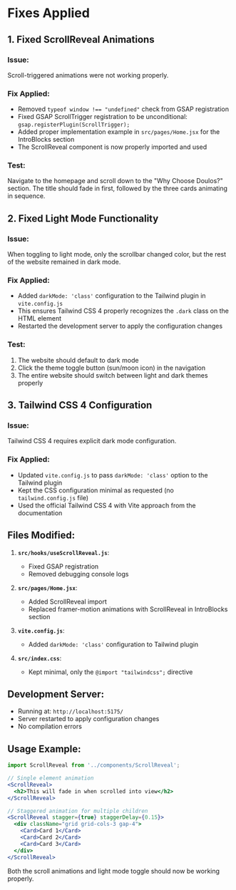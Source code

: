 # Fixes Applied

## 1. Fixed ScrollReveal Animations

### Issue:

Scroll-triggered animations were not working properly.

### Fix Applied:

- Removed `typeof window !== "undefined"` check from GSAP registration
- Fixed GSAP ScrollTrigger registration to be unconditional: `gsap.registerPlugin(ScrollTrigger);`
- Added proper implementation example in `src/pages/Home.jsx` for the IntroBlocks section
- The ScrollReveal component is now properly imported and used

### Test:

Navigate to the homepage and scroll down to the "Why Choose Doulos?" section. The title should fade in first, followed by the three cards animating in sequence.

## 2. Fixed Light Mode Functionality

### Issue:

When toggling to light mode, only the scrollbar changed color, but the rest of the website remained in dark mode.

### Fix Applied:

- Added `darkMode: 'class'` configuration to the Tailwind plugin in `vite.config.js`
- This ensures Tailwind CSS 4 properly recognizes the `.dark` class on the HTML element
- Restarted the development server to apply the configuration changes

### Test:

1. The website should default to dark mode
2. Click the theme toggle button (sun/moon icon) in the navigation
3. The entire website should switch between light and dark themes properly

## 3. Tailwind CSS 4 Configuration

### Issue:

Tailwind CSS 4 requires explicit dark mode configuration.

### Fix Applied:

- Updated `vite.config.js` to pass `darkMode: 'class'` option to the Tailwind plugin
- Kept the CSS configuration minimal as requested (no `tailwind.config.js` file)
- Used the official Tailwind CSS 4 with Vite approach from the documentation

## Files Modified:

1. **`src/hooks/useScrollReveal.js`**:

   - Fixed GSAP registration
   - Removed debugging console logs

2. **`src/pages/Home.jsx`**:

   - Added ScrollReveal import
   - Replaced framer-motion animations with ScrollReveal in IntroBlocks section

3. **`vite.config.js`**:

   - Added `darkMode: 'class'` configuration to Tailwind plugin

4. **`src/index.css`**:
   - Kept minimal, only the `@import "tailwindcss";` directive

## Development Server:

- Running at: `http://localhost:5175/`
- Server restarted to apply configuration changes
- No compilation errors

## Usage Example:

```jsx
import ScrollReveal from '../components/ScrollReveal';

// Single element animation
<ScrollReveal>
  <h2>This will fade in when scrolled into view</h2>
</ScrollReveal>

// Staggered animation for multiple children
<ScrollReveal stagger={true} staggerDelay={0.15}>
  <div className="grid grid-cols-3 gap-4">
    <Card>Card 1</Card>
    <Card>Card 2</Card>
    <Card>Card 3</Card>
  </div>
</ScrollReveal>
```

Both the scroll animations and light mode toggle should now be working properly.
